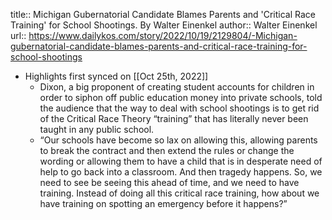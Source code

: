 title:: Michigan Gubernatorial Candidate Blames Parents and 'Critical Race Training' for School Shootings. By Walter Einenkel
author:: Walter Einenkel
url:: https://www.dailykos.com/story/2022/10/19/2129804/-Michigan-gubernatorial-candidate-blames-parents-and-critical-race-training-for-school-shootings

- Highlights first synced on [[Oct 25th, 2022]]
	- Dixon, a big proponent of creating student accounts for children in order to siphon off public education money into private schools, told the audience that the way to deal with school shootings is to get rid of the Critical Race Theory “training” that has literally never been taught in any public school.
	- “Our schools have become so lax on allowing this, allowing parents to break the contract and then extend the rules or change the wording or allowing them to have a child that is in desperate need of help to go back into a classroom. And then tragedy happens. So, we need to see be seeing this ahead of time, and we need to have training. Instead of doing all this critical race training, how about we have training on spotting an emergency before it happens?”
